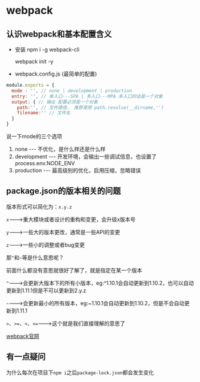 # webpack

## 认识webpack和基本配置含义

* 安装
  npm i -g webpack-cli
  
  webpack init -y

* webpack.config.js (最简单的配置)

```js
module.exports = {
  mode : '', // none | development | production
  entry: '', // 单入口---SPA | 多入口---MPA 多入口的话是一个对象
  output: { // 输出 配置必须是一个对象
    path:'', // 文件路径， 推荐使用 path.resolve(__dirname,'')
    filename:'' // 文件名
  }
}
```

说一下mode的三个选项

1. none --- 不优化，是什么样还是什么样
2. development --- 开发环境，会输出一些调试信息，也设置了process.env.NODE_ENV
3. production --- 最高级别的优化，启用压缩，忽略错误

## package.json的版本相关的问题

版本形式可以简化为：`x.y.z`

`x`--->重大模块或者设计的重构和变更，会升级x版本号

`y`--->一些大的版本更改，通常是一些API的变更

`z`--->一些小的调整或者bug变更

那`^`和`~`等是什么意思呢？

前面什么都没有意思就很好了解了，就是指定在某一个版本

`^`--->会更新大版本下的所有小版本，eg:^1.10.1会自动更新到1.10.2，也可以自动更新到1.11.1但是不可以更新到2.y.z

`~`--->会更新最小的所有版本，eg:~1.10.1会自动更新到1.10.2，但是不会自动更新到1.11.1

`>`、`>=`、`<`、`<=`--->这个就是我们直接理解的意思了

[webpack官网](https://www.webpackjs.com/)

## 有一点疑问

为什么每次在项目下`npm i`之后`package-lock.json`都会发生变化



